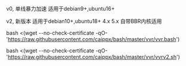 v0, 单线暴力加速 适用于debian9+,ubuntu16+

v2,  新版本 适用于debian10+,ubuntu18+
4.x 5.x 自带BBR内核适用


bash <(wget --no-check-certificate -qO- 'https://raw.githubusercontent.com/caippx/bash/master/vvr/vvr.bash')

bash <(wget --no-check-certificate -qO- 'https://raw.githubusercontent.com/caippx/bash/master/vvr/vvrv2.sh')
